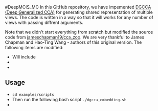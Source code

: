 #DeepMOIS_MC
In this GitHub repository, we have impemented  [DGCCA (Deep Generalized CCA)](https://www.aclweb.org/anthology/W19-4301.pdf) for generating shared representation of multiple views. The code is written in a way so that it will works for any number of views with passing diffrent arguments.  

Note that we didn't start everything from scratch but modified the source code from [jameschapman19/cca_zoo](https://github.com/jameschapman19/cca_zoo). We are very thankful to James Chapman and Hao-Ting Wang - authors of this original version. The following items are modified:
* Will include 
* 
* 


## Usage
* `cd examples/scripts`
* Then run the following bash script
`./dgcca_embedding.sh` 
* 
